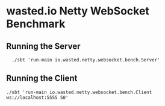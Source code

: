 wasted.io Netty WebSocket Benchmark
=======

## Running the Server

```
  ./sbt 'run-main io.wasted.netty.websocket.bench.Server'
```


## Running the Client

```
./sbt 'run-main io.wasted.netty.websocket.bench.Client ws://localhost:5555 50'
```

